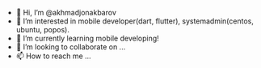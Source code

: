 - 👋 Hi, I’m @akhmadjonakbarov
- 👀 I’m interested in mobile developer(dart, flutter), systemadmin(centos, ubuntu, popos).
- 🌱 I’m currently learning mobile developing!
- 💞️ I’m looking to collaborate on ...
- 📫 How to reach me ...

<!---
akhmadjonakbarov/akhmadjonakbarov is a ✨ special ✨ repository because its `README.md` (this file) appears on your GitHub profile.
You can click the Preview link to take a look at your changes.
--->
